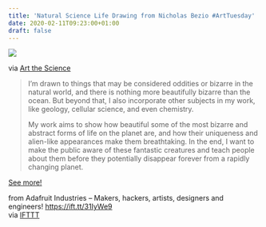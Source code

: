 ```yaml
---
title: 'Natural Science Life Drawing from Nicholas Bezio #ArtTuesday'
date: 2020-02-11T09:23:00+01:00
draft: false
---
```


![](https://cdn-blog.adafruit.com/uploads/2020/02/Shark-Egg-Trilogy-1_WARNING_LESS_800-px-1024x682-1-600x400.jpg)

via [Art the Science](https://artthescience.com/blog/2020/02/07/creators-nicholas-bezio/)

> I’m drawn to things that may be considered oddities or bizarre in the natural world, and there is nothing more beautifully bizarre than the ocean. But beyond that, I also incorporate other subjects in my work, like geology, cellular science, and even chemistry.
> 
> My work aims to show how beautiful some of the most bizarre and abstract forms of life on the planet are, and how their uniqueness and alien-like appearances make them breathtaking. In the end, I want to make the public aware of these fantastic creatures and teach people about them before they potentially disappear forever from a rapidly changing planet.

[See more!](https://artthescience.com/blog/2020/02/07/creators-nicholas-bezio/)

  
  
from Adafruit Industries – Makers, hackers, artists, designers and engineers! https://ift.tt/31IyWe9  
via [IFTTT](https://ifttt.com/?ref=da&site=blogger)